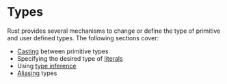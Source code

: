 # Types

Rust provides several mechanisms to change or define the type of primitive and user defined types. The following sections cover:
* [Casting] between primitive types
* Specifying the desired type of [literals]
* Using [type inference]
* [Aliasing] types

[Casting]: types/cast.html
[literals]: types/literals.html
[type inference]: types/inference.html
[Aliasing]: types/alias.html
